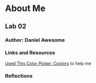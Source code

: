 # About Me

## Lab 02

### Author: Daniel Awesome

### Links and Resources
[Used This Color Picker: Coolors](https://coolors.co/ffe2d1-e1f0c4-6bab90-55917f-5e4c5a) to help me 

### Reflections